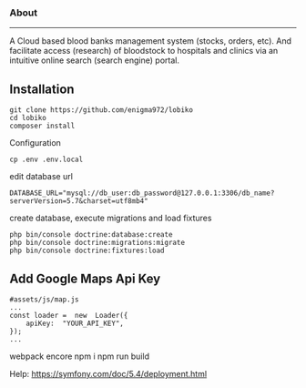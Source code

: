 ### About

---------

A Cloud based blood banks management system (stocks, orders, etc). And facilitate access (research) of bloodstock to hospitals and clinics via an intuitive online search (search engine) portal.

## Installation

    git clone https://github.com/enigma972/lobiko
    cd lobiko
    composer install

Configuration

    cp .env .env.local

edit database url

    DATABASE_URL="mysql://db_user:db_password@127.0.0.1:3306/db_name?serverVersion=5.7&charset=utf8mb4"
create database, execute migrations and load fixtures

    php bin/console doctrine:database:create
    php bin/console doctrine:migrations:migrate
    php bin/console doctrine:fixtures:load
## Add Google Maps Api Key

    #assets/js/map.js
    ...
    const loader =  new  Loader({
	    apiKey:  "YOUR_API_KEY",
    });
	...


webpack encore
    npm i
    npm run build


Help: https://symfony.com/doc/5.4/deployment.html